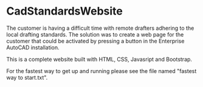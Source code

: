# CadStandardsWebsite

The customer is having a difficult time with remote drafters adhering to the local drafting standards. 
The solution was to create a web page for the customer that could be activated by pressing a button in the Enterprise AutoCAD installation. 

This is a complete website built with HTML, CSS, Javasript and Bootstrap. 

For the fastest way to get up and running please see the file named "fastest way to start.txt".
